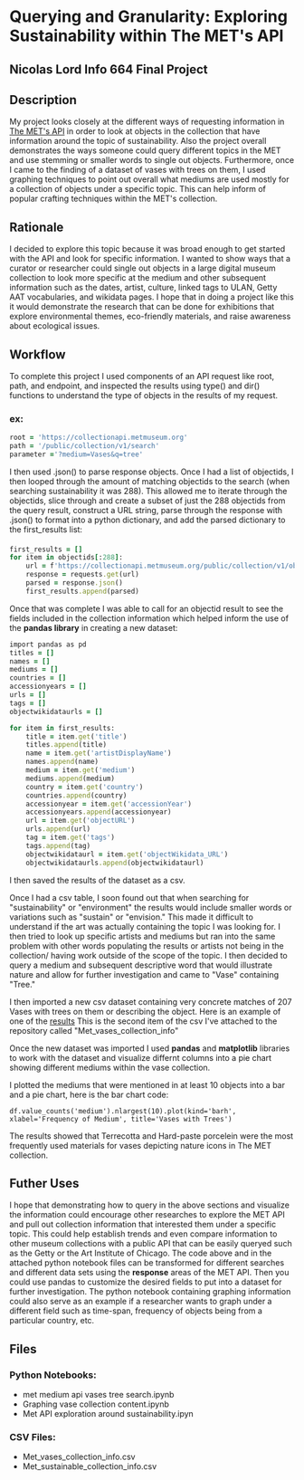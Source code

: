 # Querying and Granularity: Exploring Sustainability within The MET's API 

## Nicolas Lord Info 664 Final Project 

## Description
My project looks closely at the different ways of requesting information in [The MET's API](https://metmuseum.github.io/) in order to look at objects in the collection that have information around the topic of sustainability. Also the project overall demonstrates the ways someone could query different topics in the MET and use stemming or smaller words to single out objects. Furthermore, once I came to the finding of a dataset of vases with trees on them, I used graphing techniques to point out overall what mediums are used mostly for a collection of objects under a specific topic. This can help inform of popular crafting techniques within the MET's collection. 

## Rationale 
I decided to explore this topic because it was broad enough to get started with the API and look for specific information. I wanted to show ways that a curator or researcher could single out objects in a large digital museum collection to look more specific at the medium and other subsequent information such as the dates, artist, culture, linked tags to ULAN, Getty AAT vocabularies, and wikidata pages. I hope that in doing a project like this it would demonstrate the research that can be done for exhibitions that explore environmental themes, eco-friendly materials, and raise awareness about ecological issues.

## Workflow
To complete this project I used components of an API request like root, path, and endpoint, and inspected the results using type() and dir() functions to understand the type of objects in the results of my request. 

### ex:

```Ruby
root = 'https://collectionapi.metmuseum.org'
path = '/public/collection/v1/search'
parameter ='?medium=Vases&q=tree'
```

I then used .json() to parse response objects. 
Once I had a list of objectids, I then looped through the amount of matching objectids to the search (when searching sustainability it was 288). This allowed me to iterate through the objectids, slice through and create a subset of just the 288 objectids from the query result, construct a URL string, parse through the response with .json() to format into a python dictionary, and add the parsed dictionary to the first_results list: 

####
```Ruby
first_results = []
for item in objectids[:288]:
    url = f'https://collectionapi.metmuseum.org/public/collection/v1/objects/{item}'
    response = requests.get(url)
    parsed = response.json()
    first_results.append(parsed)
```
Once that was complete I was able to call for an objectid result to see the fields included in the collection information which helped inform the use of the **pandas library** in creating a new dataset: 


```Ruby
import pandas as pd 
titles = []
names = []
mediums = []
countries = []
accessionyears = []
urls = []
tags = []
objectwikidataurls = []

for item in first_results:
    title = item.get('title')
    titles.append(title)
    name = item.get('artistDisplayName')
    names.append(name)
    medium = item.get('medium')
    mediums.append(medium)
    country = item.get('country')
    countries.append(country)
    accessionyear = item.get('accessionYear')
    accessionyears.append(accessionyear)
    url = item.get('objectURL')
    urls.append(url)
    tag = item.get('tags')
    tags.append(tag)
    objectwikidataurl = item.get('objectWikidata_URL')
    objectwikidataurls.append(objectwikidataurl)
```

I then saved the results of the dataset as a csv. 

Once I had a csv table, I soon found out that when searching for "sustainability" or "environment" the results would include smaller words or variations such as "sustain" or "envision." This made it difficult to understand if the art was actually containing the topic I was looking for. I then tried to look up specific artists and mediums but ran into the same problem with other words populating the results or artists not being in the collection/ having work outside of the scope of the topic. I then decided to query a medium and subsequent descriptive word that would illustrate nature and allow for further investigation and came to "Vase" containing "Tree."

I then imported a new csv dataset containing very concrete matches of 207 Vases with trees on them or describing the object. Here is an example of one of the [results](https://www.metmuseum.org/art/collection/search/254190) This is the second item of the csv I've attached to the repository called "Met_vases_collection_info"

Once the new dataset was imported I used **pandas** and **matplotlib** libraries to work with the dataset and visualize differnt columns into a pie chart showing different mediums within the vase collection. 

I plotted the mediums that were mentioned in at least 10 objects into a bar and a pie chart, here is the bar chart code:  

`df.value_counts('medium').nlargest(10).plot(kind='barh', xlabel='Frequency of Medium', title='Vases with Trees')` 


The results showed that Terrecotta and Hard-paste porcelein were the most frequently used materials for vases depicting nature icons in The MET collection. 

## Futher Uses
I hope that demonstrating how to query in the above sections and visualize the information could encourage other researches to explore the MET API and pull out collection information that interested them under a specific topic. This could help establish trends and even compare information to other museum collections with a public API that can be easily queryed such as the Getty or the Art Institute of Chicago. The code above and in the attached python notebook files can be transformed for different searches and different data sets using the **response** areas of the MET API. Then you could use pandas to customize the desired fields to put into a dataset for further investigation. The python notebook containing graphing information could also serve as an example if a researcher wants to graph under a different field such as time-span, frequency of objects being from a particular country, etc. 

## Files
### Python Notebooks:
- met medium api vases tree search.ipynb
- Graphing vase collection content.ipynb
- Met API exploration around sustainability.ipyn

### CSV Files: 
- Met_vases_collection_info.csv
- Met_sustainable_collection_info.csv


